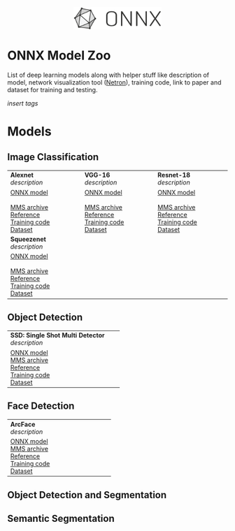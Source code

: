 <p align="center">
<img src="ONNX_logo_main.png" width="40%"/>
</p>

# ONNX Model Zoo

List of deep learning models along with helper stuff like description of model, network visualization tool ([Netron](https://lutzroeder.github.io/Netron)), training code, link to paper and dataset for training and testing.

*insert tags*
<!--
[![Awesome](https://cdn.rawgit.com/sindresorhus/awesome/d7305f38d29fed78fa85652e3a63e154dd8e8829/media/badge.svg)](https://github.com/sindresorhus/awesome)
[![PRs Welcome](https://img.shields.io/badge/PRs-welcome-brightgreen.svg)](http://makeapullrequest.com)
-->

# Models
## Image Classification
| | | |
|-|-|-|
|<b>Alexnet</b><br /> *description*|<b>VGG-16</b><br /> *description*|<b> Resnet-18</b><br /> *description*|
| [ONNX model]()&nbsp; &nbsp; &nbsp; &nbsp; &nbsp; &nbsp; &nbsp; &nbsp; &nbsp; &nbsp; &nbsp; &nbsp; &nbsp; &nbsp; &nbsp;<br /> [MMS archive]() <br />[Reference](https://papers.nips.cc/paper/4824-imagenet-classification-with-deep-convolutional-neural-networks.pdf) <br />[Training code]() <br />[Dataset]() |[ONNX model]()&nbsp; &nbsp; &nbsp; &nbsp; &nbsp; &nbsp; &nbsp; &nbsp; &nbsp; &nbsp; &nbsp; &nbsp; &nbsp; &nbsp; &nbsp;<br /> [MMS archive]() <br />[Reference](https://arxiv.org/abs/1409.1556) <br />[Training code]() <br />[Dataset]() |[ONNX model]()&nbsp; &nbsp; &nbsp; &nbsp; &nbsp; &nbsp; &nbsp; &nbsp; &nbsp; &nbsp; &nbsp; &nbsp; &nbsp; &nbsp; &nbsp;<br /> [MMS archive]() <br />[Reference](https://www.cv-foundation.org/openaccess/content_cvpr_2016/papers/He_Deep_Residual_Learning_CVPR_2016_paper.pdf) <br />[Training code]() <br />[Dataset]() 
|<b>Squeezenet</b><br /> *description*|||
|[ONNX model]()&nbsp; &nbsp; &nbsp; &nbsp; &nbsp; &nbsp; &nbsp; &nbsp; &nbsp; &nbsp; &nbsp; &nbsp; &nbsp; &nbsp; &nbsp;<br /> [MMS archive]() <br />[Reference](https://arxiv.org/abs/1602.07360) <br />[Training code]() <br />[Dataset]() |

## Object Detection
| | | |
|-|-|-|
|<b>SSD: Single Shot Multi Detector</b><br /> *description*|||
|[ONNX model]()&nbsp; &nbsp; &nbsp; &nbsp; &nbsp; &nbsp; &nbsp; &nbsp; &nbsp; &nbsp; &nbsp; &nbsp; &nbsp; &nbsp; &nbsp;<br /> [MMS archive]() <br />[Reference](https://arxiv.org/abs/1512.02325) <br />[Training code]() <br />[Dataset]() |

## Face Detection
| | | |
|-|-|-|
|<b>ArcFace</b><br /> *description*|||
|[ONNX model]()&nbsp; &nbsp; &nbsp; &nbsp; &nbsp; &nbsp; &nbsp; &nbsp; &nbsp; &nbsp; &nbsp; &nbsp; &nbsp; &nbsp; &nbsp;<br /> [MMS archive]() <br />[Reference](https://arxiv.org/abs/1801.07698) <br />[Training code]() <br />[Dataset]() |


## Object Detection and Segmentation

## Semantic Segmentation
